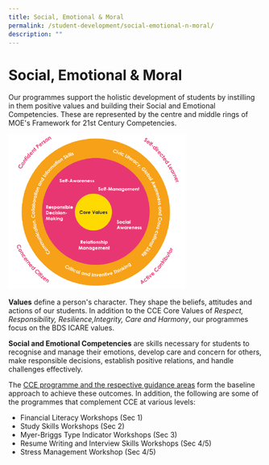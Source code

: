 ```yaml
---
title: Social, Emotional & Moral
permalink: /student-development/social-emotional-n-moral/
description: ""
---
```

Social, Emotional & Moral
=========================


Our programmes support the holistic development of students  by instilling in them positive values and building their Social and Emotional Competencies. These are represented by the centre and middle rings of MOE's Framework for 21st Century Competencies.

<img src="/images/21CC%20Framework.png"  
style="width:70%">

**Values** define a person's character. They shape the beliefs, attitudes and actions of our students. In addition to the CCE Core Values of *Respect, Responsibility, Resilience,Integrity, Care and Harmony*, our programmes focus on the BDS ICARE values.

**Social and Emotional Competencies** are skills necessary for students to recognise and manage their emotions, develop care and concern for others, make responsible decisions, establish positive relations, and handle challenges effectively.


The [CCE programme and the respective guidance areas](/student-development/character-and-citizenship-education) form the baseline approach to achieve these outcomes. In addition, the following are some of the programmes that complement CCE at various levels:

* Financial Literacy Workshops (Sec 1)
* Study Skills Workshops (Sec 2)
* Myer-Briggs Type Indicator Workshops (Sec 3)
* Resume Writing and Interview Skills Workshops (Sec 4/5)
* Stress Management Workshop (Sec 4/5)